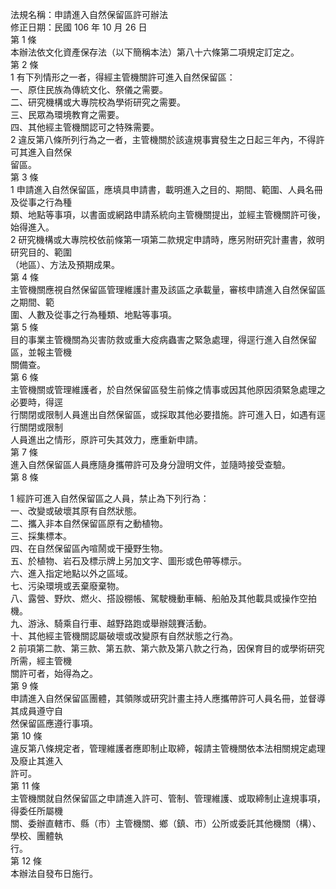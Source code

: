 法規名稱：申請進入自然保留區許可辦法  
修正日期：民國 106 年 10 月 26 日  
第 1 條  
本辦法依文化資產保存法（以下簡稱本法）第八十六條第二項規定訂定之。  
第 2 條  
1 有下列情形之一者，得經主管機關許可進入自然保留區：  
一、原住民族為傳統文化、祭儀之需要。  
二、研究機構或大專院校為學術研究之需要。  
三、民眾為環境教育之需要。  
四、其他經主管機關認可之特殊需要。  
2 違反第八條所列行為之一者，主管機關於該違規事實發生之日起三年內，不得許可其進入自然保  
留區。  
第 3 條  
1 申請進入自然保留區，應填具申請書，載明進入之目的、期間、範圍、人員名冊及從事之行為種  
類、地點等事項，以書面或網路申請系統向主管機關提出，並經主管機關許可後，始得進入。  
2 研究機構或大專院校依前條第一項第二款規定申請時，應另附研究計畫書，敘明研究目的、範圍  
（地區）、方法及預期成果。  
第 4 條  
主管機關應視自然保留區管理維護計畫及該區之承載量，審核申請進入自然保留區之期間、範  
圍、人數及從事之行為種類、地點等事項。  
第 5 條  
目的事業主管機關為災害防救或重大疫病蟲害之緊急處理，得逕行進入自然保留區，並報主管機  
關備查。  
第 6 條  
主管機關或管理維護者，於自然保留區發生前條之情事或因其他原因須緊急處理之必要時，得逕  
行關閉或限制人員進出自然保留區，或採取其他必要措施。許可進入日，如遇有逕行關閉或限制  
人員進出之情形，原許可失其效力，應重新申請。  
第 7 條  
進入自然保留區人員應隨身攜帶許可及身分證明文件，並隨時接受查驗。  
第 8 條  


1 經許可進入自然保留區之人員，禁止為下列行為：  
一、改變或破壞其原有自然狀態。  
二、攜入非本自然保留區原有之動植物。  
三、採集標本。  
四、在自然保留區內喧鬧或干擾野生物。  
五、於植物、岩石及標示牌上另加文字、圖形或色帶等標示。  
六、進入指定地點以外之區域。  
七、污染環境或丟棄廢棄物。  
八、露營、野炊、燃火、搭設棚帳、駕駛機動車輛、船舶及其他載具或操作空拍機。  
九、游泳、騎乘自行車、越野路跑或舉辦競賽活動。  
十、其他經主管機關認屬破壞或改變原有自然狀態之行為。  
2 前項第二款、第三款、第五款、第六款及第八款之行為，因保育目的或學術研究所需，經主管機  
關許可者，始得為之。  
第 9 條  
申請進入自然保留區團體，其領隊或研究計畫主持人應攜帶許可人員名冊，並督導其成員遵守自  
然保留區應遵行事項。  
第 10 條  
違反第八條規定者，管理維護者應即制止取締，報請主管機關依本法相關規定處理及廢止其進入  
許可。  
第 11 條  
主管機關就自然保留區之申請進入許可、管制、管理維護、或取締制止違規事項，得委任所屬機  
關、委辦直轄市、縣（市）主管機關、鄉（鎮、市）公所或委託其他機關（構）、學校、團體執  
行。  
第 12 條  
本辦法自發布日施行。  


